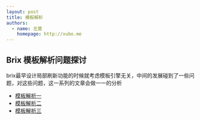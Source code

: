 ```yaml
---
layout: post
title: 模板解析
authors:
  - name: 左莫
    homepage: http://xubo.me
---
```


## Brix 模板解析问题探讨

brix最早设计局部刷新功能的时候就考虑模板引擎无关，中间的发展碰到了一些问题，对这些问题，这一系列的文章会做一一的分析

* [模板解析一](../tpl-1/)
* [模板解析二](../tpl-2/)
* [模板解析三](../tpl-3/)
